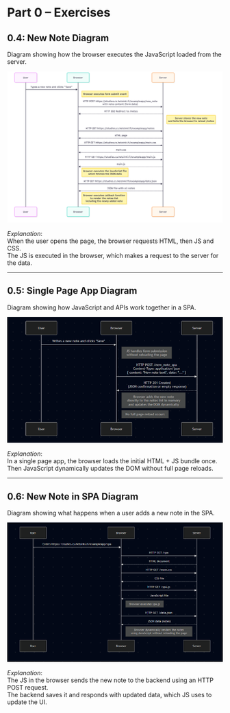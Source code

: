 # Part 0 – Exercises

## 0.4: New Note Diagram
Diagram showing how the browser executes the JavaScript loaded from the server.

![new note diagram](./images/new-note-diagram.png)

_Explanation_:  
When the user opens the page, the browser requests HTML, then JS and CSS.  
The JS is executed in the browser, which makes a request to the server for the data.

---

## 0.5: Single Page App Diagram
Diagram showing how JavaScript and APIs work together in a SPA.

![spa diagram](./images/new-note-spa.PNG)

_Explanation_:  
In a single page app, the browser loads the initial HTML + JS bundle once.  
Then JavaScript dynamically updates the DOM without full page reloads.

---

## 0.6: New Note in SPA Diagram
Diagram showing what happens when a user adds a new note in the SPA.

![new note spa diagram](./images/spa-diagram.PNG)

_Explanation_:  
The JS in the browser sends the new note to the backend using an HTTP POST request.  
The backend saves it and responds with updated data, which JS uses to update the UI.

